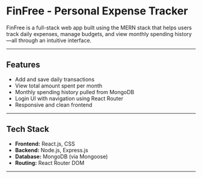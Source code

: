 #  FinFree - Personal Expense Tracker

FinFree is a full-stack web app built using the MERN stack that helps users track daily expenses, manage budgets, and view monthly spending history—all through an intuitive interface.

---

##  Features

-  Add and save daily transactions
-  View total amount spent per month
-  Monthly spending history pulled from MongoDB
-  Login UI with navigation using React Router
-  Responsive and clean frontend

---

##  Tech Stack

- **Frontend:** React.js, CSS
- **Backend:** Node.js, Express.js
- **Database:** MongoDB (via Mongoose)
- **Routing:** React Router DOM

---
